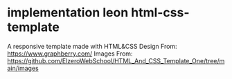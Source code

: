 # implementation leon html-css-template
A responsive template made with HTML&amp;CSS
Design From: https://www.graphberry.com/
Images From: https://github.com/ElzeroWebSchool/HTML_And_CSS_Template_One/tree/main/images

